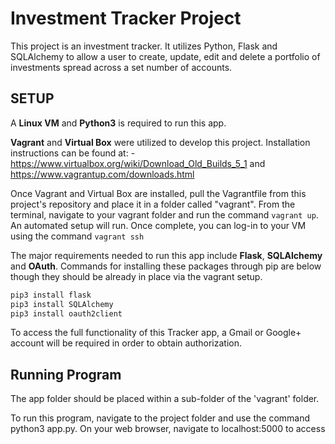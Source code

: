 # Investment Tracker Project

This project is an investment tracker. It utilizes Python, Flask and SQLAlchemy to allow a user to create, update, edit and delete a portfolio of investments spread across a set number of accounts.

## SETUP

A **Linux VM** and **Python3** is required to run this app.

**Vagrant** and **Virtual Box** were utilized to develop this project.  Installation instructions can be found at: -https://www.virtualbox.org/wiki/Download_Old_Builds_5_1 and https://www.vagrantup.com/downloads.html

Once Vagrant and Virtual Box are installed, pull the Vagrantfile from this project's repository and place it in a folder called "vagrant". From the terminal, navigate to your vagrant folder and run the command ```vagrant up```. An automated setup will run. Once complete, you can log-in to your VM using the command ```vagrant ssh```

The major requirements needed to run this app include **Flask**, **SQLAlchemy** and **OAuth**. Commands for installing these packages through pip are below though they should be already in place via the vagrant setup.

```bash
pip3 install flask
pip3 install SQLAlchemy
pip3 install oauth2client
```

To access the full functionality of this Tracker app, a Gmail or Google+ account will be required in order to obtain authorization.

## Running Program

The app folder should be placed within a sub-folder of the 'vagrant' folder.

To run this program, navigate to the project folder and use the command python3 app.py. On your web browser, navigate to localhost:5000 to access
